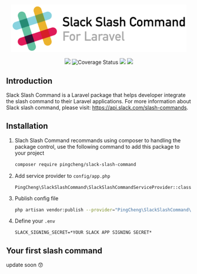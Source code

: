 <p align="center">
    <img src="https://raw.githubusercontent.com/pingcheng/slack-slash-command/gh-pages/images/logo.png" width=478>
</p>
<p align="center">
    <img src="https://travis-ci.org/pingcheng/slack-slash-command.svg?branch=master">
    <img src='https://coveralls.io/repos/github/pingcheng/slack-slash-command/badge.svg?branch=master' alt='Coverage Status'>
    <img src="https://poser.pugx.org/pingcheng/slack-slash-command/v/stable">
    <img src="https://poser.pugx.org/pingcheng/slack-slash-command/license">
</p>

## Introduction

Slack Slash Command is a Laravel package that helps developer integrate the slash command to their Laravel applications. For more information about Slack slash command, please visit: https://api.slack.com/slash-commands.



## Installation

1. Slach Slash Command recommands using composer to handling the package control, use the following command to add this package to your project

   ```bash
   composer require pingcheng/slack-slash-command
   ```

2. Add service provider to ```config/app.php```

   ```
   PingCheng\SlackSlashCommand\SlackSlashCommandServiceProvider::class,
   ```

3. Publish config file

   ```bash
   php artisan vendor:publish --provider="PingCheng\SlackSlashCommand\SlackSlashCommandServiceProvider" --tag=config
   ```

4. Define your ```.env``` 

   ```shell
   SLACK_SIGNING_SECRET=*YOUR SLACK APP SIGNING SECRET*
   ```



## Your first slash command

update soon :kissing_smiling_eyes:

